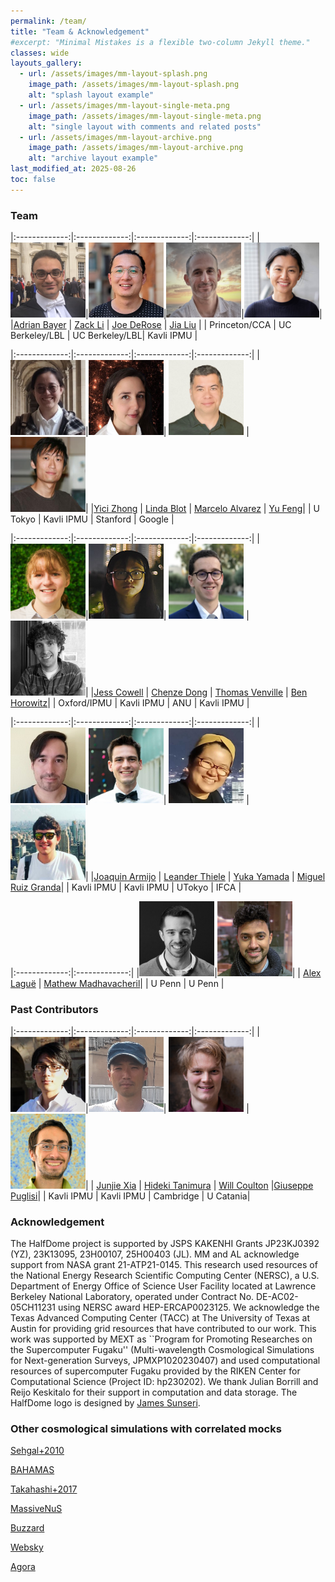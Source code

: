 ```yaml
---
permalink: /team/
title: "Team & Acknowledgement"
#excerpt: "Minimal Mistakes is a flexible two-column Jekyll theme."
classes: wide
layouts_gallery:
  - url: /assets/images/mm-layout-splash.png
    image_path: /assets/images/mm-layout-splash.png
    alt: "splash layout example"
  - url: /assets/images/mm-layout-single-meta.png
    image_path: /assets/images/mm-layout-single-meta.png
    alt: "single layout with comments and related posts"
  - url: /assets/images/mm-layout-archive.png
    image_path: /assets/images/mm-layout-archive.png
    alt: "archive layout example"
last_modified_at: 2025-08-26
toc: false
---
```


<style>
td, th {
   border: none!important;
}
</style>

### Team   

|:-------------:|:-------------:|:-------------:|:-------------:|
|<img src="/assets/images/adrian.png"  style="width: 120px;">|<img src="/assets/images/zack.jpeg"  style="width: 120px;">|<img src="/assets/images/joe.jpg"  style="width: 120px;">|<img src="/assets/images/jia.jpeg"  style="width: 120px;">|
|[Adrian Bayer](https://adrianbayer.github.io/) | [Zack Li](https://zack.li/) | [Joe DeRose](https://j-dr.github.io/) | [Jia Liu](https://liuxx479.github.io) |
| Princeton/CCA | UC Berkeley/LBL | UC Berkeley/LBL| Kavli IPMU |

|:-------------:|:-------------:|:-------------:|:-------------:|
|<img src="/assets/images/yici.jpeg"  style="width: 120px;">|<img src="/assets/images/linda.jpeg"  style="width: 120px;">| <img src="/assets/images/marcelo.png"  style="width: 120px;"> | <img src="/assets/images/yu.png"  style="width: 120px;">|
|[Yici Zhong](https://yicizhong98.github.io/) | [Linda Blot](https://member.ipmu.jp/linda.blot/) | [Marcelo Alvarez](https://marcelo-alvarez.github.io/) | [Yu Feng](https://rainwoodman.github.io/website/)|
| U Tokyo | Kavli IPMU | Stanford | Google |

|:-------------:|:-------------:|:-------------:|:-------------:|
|<img src="/assets/images/jess.png"  style="width: 120px;">|<img src="/assets/images/chenze.png"  style="width: 120px;">| <img src="/assets/images/thomas.png"  style="width: 120px;"> | <img src="/assets/images/ben.jpg"  style="width: 120px;">|
|[Jess Cowell](https://inspirehep.net/authors/2618702) | [Chenze Dong](https://db.ipmu.jp/member/personal/6992en.html) | [Thomas Venville](https://physics.anu.edu.au/contact/people/profile.php?ID=3393) | [Ben Horowitz](https://bhorowitz.github.io/)|
| Oxford/IPMU | Kavli IPMU | ANU | Kavli IPMU |

|:-------------:|:-------------:|:-------------:|:-------------:|
|<img src="/assets/images/joaquin2.jpg"  style="width: 120px;">|<img src="/assets/images/leander.jpg"  style="width: 120px;">| <img src="/assets/images/yuka.jpg"  style="width: 120px;"> | <img src="/assets/images/miguel.jpg"  style="width: 120px;">|
|[Joaquin Armijo](https://jarmijotorres.github.io/Joaquin.Armijo.Torres/) | [Leander Thiele](https://leanderthiele.github.io/) | [Yuka Yamada](https://www.s.u-tokyo.ac.jp/en/story/newsletter/page/10727/) | [Miguel Ruiz Granda](https://orcid.org/0000-0003-2086-0043)|
| Kavli IPMU | Kavli IPMU | UTokyo | IFCA |

|:-------------:|:-------------:|
|<img src="/assets/images/alex.png"  style="width: 120px;">|<img src="/assets/images/mat.jpeg"  style="width: 120px;">| 
| [Alex Laguë](https://alexlague.github.io/) | [Mathew Madhavacheril](https://msyriac.github.io/)| 
| U Penn | U Penn | 

### Past Contributors  

|:-------------:|:-------------:|:-------------:|:-------------:|
|<img src="/assets/images/junjie.jpeg"  style="width: 120px;">|<img src="/assets/images/hideki.png"  style="width: 120px;">| <img src="/assets/images/will.png"  style="width: 120px;"> | <img src="/assets/images/pug.png"  style="width: 120px;">|
| [Junjie Xia](https://db.ipmu.jp/member/personal/7035en.html) | [Hideki Tanimura](https://inspirehep.net/authors/1890766) | [Will Coulton](https://www.damtp.cam.ac.uk/person/wrc27)  |[Giuseppe Puglisi](https://giuspugl.github.io/)|
| Kavli IPMU | Kavli IPMU | Cambridge |  U Catania|



### Acknowledgement

The HalfDome project is supported by JSPS KAKENHI Grants JP23KJ0392 (YZ), 23K13095, 23H00107, 25H00403 (JL). MM and AL acknowledge support from NASA grant 21-ATP21-0145. This research used resources of the National Energy Research Scientific Computing Center (NERSC), a U.S. Department of Energy Office of Science User Facility located at Lawrence Berkeley National Laboratory, operated under Contract No. DE-AC02-05CH11231 using NERSC award  HEP-ERCAP0023125. We acknowledge the Texas Advanced Computing Center (TACC) at The University of Texas at Austin for providing grid resources that have contributed to our work. This work was supported by MEXT as ``Program for Promoting Researches on the Supercomputer Fugaku'' (Multi-wavelength Cosmological Simulations for Next-generation Surveys, JPMXP1020230407) and used computational resources of supercomputer Fugaku provided by the RIKEN Center for Computational Science (Project ID: hp230202). We thank Julian Borrill and Reijo Keskitalo for their support in computation and data storage. The HalfDome logo is designed by [James Sunseri](https://james-sunseri.com/). 

### Other cosmological simulations with correlated mocks

[Sehgal+2010](https://lambda.gsfc.nasa.gov/simulation/full_sky_sims_ov.html)

[BAHAMAS](https://www.astro.ljmu.ac.uk/~igm/BAHAMAS/)

[Takahashi+2017](http://cosmo.phys.hirosaki-u.ac.jp/takahasi/allsky_raytracing/)

[MassiveNuS](https://columbialensing.github.io/#massivenus)

[Buzzard](https://buzzardflock.github.io/)

[Websky](https://mocks.cita.utoronto.ca/index.php/WebSky_Extragalactic_CMB_Mocks)

[Agora](https://yomori.github.io/agora/index.html)
